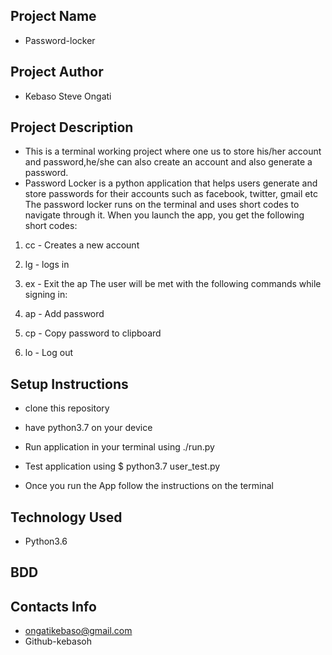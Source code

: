 ## Project Name
 - Password-locker
## Project Author
- Kebaso Steve Ongati
## Project Description
- This is a terminal working project where one us to store his/her account and password,he/she can also create an      account and also generate a password.
- Password Locker is a python application that helps users generate and store passwords for their accounts such as facebook, twitter, gmail etc The password locker runs on the terminal and uses short codes to navigate through it. When you launch the app, you get the following short codes:

1. cc - Creates a new account
2. lg - logs  in
3. ex - Exit the ap
The user will be met with the following commands while signing in:

1. ap - Add password
3. cp - Copy password to clipboard
4. lo - Log out
## Setup Instructions
- clone this repository

- have python3.7 on your device

- Run application in your terminal using ./run.py

- Test application using $ python3.7 user_test.py

- Once you run the App follow the instructions on the terminal
## Technology Used
- Python3.6
## BDD

## Contacts Info
- ongatikebaso@gmail.com
- Github-kebasoh



